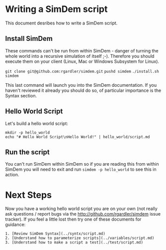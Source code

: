 # Writing a SimDem script

This document desribes how to write a SimDem script. 

## Install SimDem

These commands can't be run from within SimDem - danger of turning the
whole world into a recursive simulation of itself ;-). Therefore you
should execute them on your client (Linux, Mac or Windows Subsystem
for Linux).

`git clone git@github.com:rgardler/simdem.git`
`pushd simdem`
`./install.sh`
`simdem`

This last command will launch you into the SimDem documentation. If
you haven't reviewed it already you should do so, of particular
importance is the Syntax section.

## Hello World Script

Let's build a hello world script:

```
mkdir -p hello_world
echo "# Hello World Script\nHello World!" | hello_world/script.md
```

## Run the script

You can't run SimDem within SimDem so if you are reading this from
within SimDem you will need to exit and run `simdem -p hello_world` to
see this in action.

# Next Steps

Now you have a working hello world script you are on your own (not
really ask questions / report bugs via the
http://github.com/rgardler/simdem issue tracker). If you feel a little
lost then try one of these documents for guidance:

    1. [Review SimDem Syntax](../syntx/script.md)
	2. [Understand how to parameterize scripts](../variables/script.md)
	3. [Understand how to make a script a test](../test/script.md)

